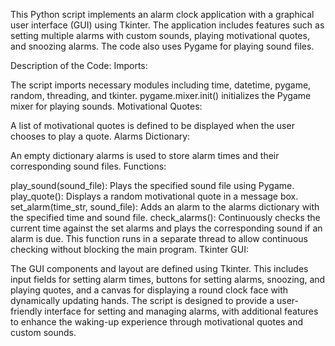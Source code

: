 This Python script implements an alarm clock application with a graphical user interface (GUI) using Tkinter. The application includes features such as setting multiple alarms with custom sounds, playing motivational quotes, and snoozing alarms. The code also uses Pygame for playing sound files.

Description of the Code:
Imports:

The script imports necessary modules including time, datetime, pygame, random, threading, and tkinter.
pygame.mixer.init() initializes the Pygame mixer for playing sounds.
Motivational Quotes:

A list of motivational quotes is defined to be displayed when the user chooses to play a quote.
Alarms Dictionary:

An empty dictionary alarms is used to store alarm times and their corresponding sound files.
Functions:

play_sound(sound_file): Plays the specified sound file using Pygame.
play_quote(): Displays a random motivational quote in a message box.
set_alarm(time_str, sound_file): Adds an alarm to the alarms dictionary with the specified time and sound file.
check_alarms(): Continuously checks the current time against the set alarms and plays the corresponding sound if an alarm is due. This function runs in a separate thread to allow continuous checking without blocking the main program.
Tkinter GUI:

The GUI components and layout are defined using Tkinter. This includes input fields for setting alarm times, buttons for setting alarms, snoozing, and playing quotes, and a canvas for displaying a round clock face with dynamically updating hands.
The script is designed to provide a user-friendly interface for setting and managing alarms, with additional features to enhance the waking-up experience through motivational quotes and custom sounds.
